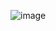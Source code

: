 ![image](https://github.com/ahmad6323/chat-gpt/assets/111060767/2b532aff-c1c4-47f6-905b-8396fd1dbd13)
